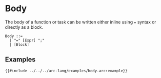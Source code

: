 # Body

The body of a function or task can be written either inline using `=` syntax or directly as a block.

```grammar
Body ::=
  | "=" [Expr] ";"
  | [Block]
```

## Examples

```arc-lang
{{#include ../../../arc-lang/examples/body.arc:example}}
```
